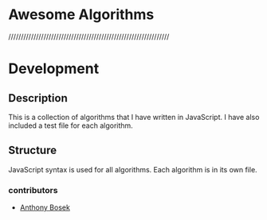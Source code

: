 # Awesome Algorithms

////////////////////////////////////////////////////////////////

# Development

## Description

This is a collection of algorithms that I have written in JavaScript. I have also included a test file for each algorithm.

## Structure

JavaScript syntax is used for all algorithms. Each algorithm is in its own file.

### contributors

- [Anthony Bosek](anthony-bosek.vercel.app)

```

```
